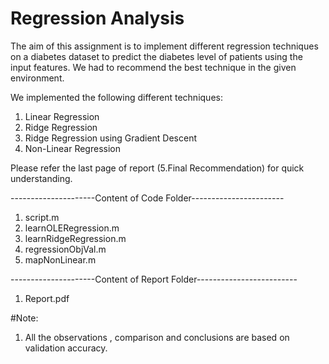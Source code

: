 Regression Analysis
==================


The aim of this assignment is to implement different regression techniques on a diabetes dataset 
to predict the diabetes level of patients using the input features. We had to recommend the 
best technique in the given environment.

We implemented the following different techniques:
1. Linear Regression
2. Ridge Regression
3. Ridge Regression using Gradient Descent
4. Non-Linear Regression 

Please refer the last page of report (5.Final Recommendation) for quick understanding.

---------------------Content of Code Folder-----------------------
1. script.m
2. learnOLERegression.m
3. learnRidgeRegression.m
4. regressionObjVal.m
5. mapNonLinear.m


---------------------Content of Report Folder-------------------------
1. Report.pdf

#Note:
1. All the observations , comparison and conclusions are based on validation accuracy.

